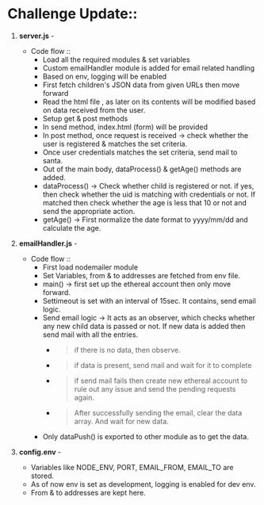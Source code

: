 # Challenge Update::

1. **server.js** - 
    * Code flow ::
        * Load all the required modules & set variables
        * Custom emailHandler module is added for email related handling
        * Based on env, logging will be enabled
        * First fetch children's JSON data from given URLs then move forward
        * Read the html file , as later on its contents will be modified based on data received from the user. 
        * Setup get & post methods
        * In send method, index.html (form) will be provided
        * In post method, once request is received -> check whether the user is registered & matches the set criteria.
        * Once user credentials matches the set criteria, send mail to santa.
        * Out of the main body, dataProcess() & getAge() methods are added.
        * dataProcess() -> Check whether child is registered or not. if yes, then check whether the uid is matching with credentials or not. If matched then check whether the age is less that 10 or not and send the appropriate action.
        * getAge() -> First normalize the date format to yyyy/mm/dd and calculate the age.

2. **emailHandler.js** - 
    * Code flow :: 
        * First load nodemailer module
        * Set Variables, from & to addresses are fetched from env file.
        * main() -> first set up the ethereal account then only move forward.
        * Settimeout is set with an interval of 15sec. It contains, send email logic.
        * Send email logic -> It acts as an observer, which checks whether any new child data is passed or not. If new data is added then send mail with all the entries.
            - > if there is no data, then observe.
            - > if data is present, send mail and wait for it to complete
            - > if send mail fails then create new ethereal account to rule out any issue and send the pending requests again.
            - > After successfully sending the email, clear the data array. And wait for new data.
        * Only dataPush() is exported to other module as to get the data.   

3. **config.env** - 
    * Variables like NODE_ENV, PORT, EMAIL_FROM, EMAIL_TO are stored.
    * As of now env is set as development, logging is enabled for dev env.
    * From & to addresses are kept here.


